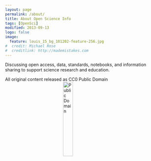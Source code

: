 ```yaml
---
layout: page
permalink: /about/
title: About Open Science Info
tags: [OpenSci]
modified: 2013-09-13
logo: false
image:
  feature: louis_15_bg_101202-feature-256.jpg
#  credit: Michael Rose
#  creditlink: http://mademistakes.com
---
```


Discussing open access, data, standards, notebooks, and information sharing to support science research and education.

<span style="text-algin:center;">All original content released as CC0 Public Domain</span> <a href="https://creativecommons.org/publicdomain/zero/1.0/"><img src="{{ site.url }}/images/cc-zero.png" alt="Public Domain" style="margin-left: auto; margin-right: auto; width: 25%; display:block;"></a>
